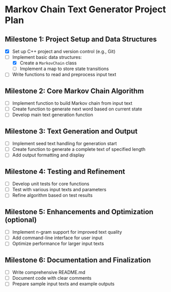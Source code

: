 # Markov Chain Text Generator Project Plan

## Milestone 1: Project Setup and Data Structures
- [X] Set up C++ project and version control (e.g., Git)
- [ ] Implement basic data structures:
  - [X] Create a `MarkovChain` class
  - [ ] Implement a map to store state transitions
- [ ] Write functions to read and preprocess input text

## Milestone 2: Core Markov Chain Algorithm
- [ ] Implement function to build Markov chain from input text
- [ ] Create function to generate next word based on current state
- [ ] Develop main text generation function

## Milestone 3: Text Generation and Output
- [ ] Implement seed text handling for generation start
- [ ] Create function to generate a complete text of specified length
- [ ] Add output formatting and display

## Milestone 4: Testing and Refinement
- [ ] Develop unit tests for core functions
- [ ] Test with various input texts and parameters
- [ ] Refine algorithm based on test results

## Milestone 5: Enhancements and Optimization (optional)
- [ ] Implement n-gram support for improved text quality
- [ ] Add command-line interface for user input
- [ ] Optimize performance for larger input texts

## Milestone 6: Documentation and Finalization
- [ ] Write comprehensive README.md
- [ ] Document code with clear comments
- [ ] Prepare sample input texts and example outputs